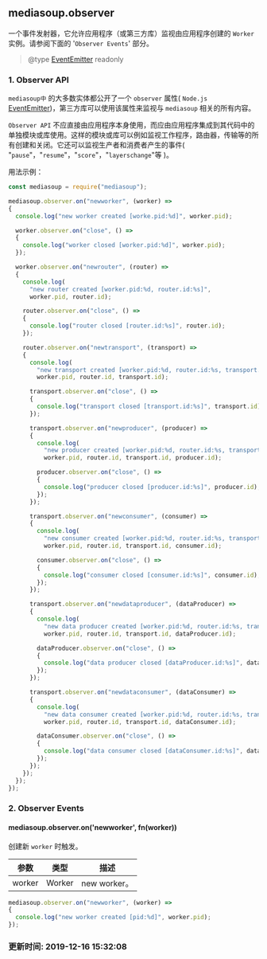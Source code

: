## mediasoup.observer

一个事件发射器，它允许应用程序（或第三方库）监视由应用程序创建的 `Worker` 实例。请参阅下面的 '`Observer Events`' 部分。

> @type [EventEmitter](https://nodejs.org/api/events.html#events_class_eventemitter) readonly

### 1. Observer API
`mediasoup中` 的大多数实体都公开了一个 `observer` 属性( `Node.js` [EventEmitter](https://nodejs.org/api/events.html#events_class_eventemitter))，第三方库可以使用该属性来监视与 `mediasoup` 相关的所有内容。

`Observer API` 不应直接由应用程序本身使用，而应由应用程序集成到其代码中的单独模块或库使用。这样的模块或库可以例如监视工作程序，路由器，传输等的所有创建和关闭。它还可以监视生产者和消费者产生的事件( "`pause`"，"`resume`"，"`score`"，"`layerschange`"等 )。

用法示例：

```js
const mediasoup = require("mediasoup");

mediasoup.observer.on("newworker", (worker) =>
{
  console.log("new worker created [worke.pid:%d]", worker.pid);

  worker.observer.on("close", () => 
  {
    console.log("worker closed [worker.pid:%d]", worker.pid);
  });

  worker.observer.on("newrouter", (router) =>
  {
    console.log(
      "new router created [worker.pid:%d, router.id:%s]",
      worker.pid, router.id);

    router.observer.on("close", () => 
    {
      console.log("router closed [router.id:%s]", router.id);
    });

    router.observer.on("newtransport", (transport) =>
    {
      console.log(
        "new transport created [worker.pid:%d, router.id:%s, transport.id:%s]",
        worker.pid, router.id, transport.id);

      transport.observer.on("close", () => 
      {
        console.log("transport closed [transport.id:%s]", transport.id);
      });

      transport.observer.on("newproducer", (producer) =>
      {
        console.log(
          "new producer created [worker.pid:%d, router.id:%s, transport.id:%s, producer.id:%s]",
          worker.pid, router.id, transport.id, producer.id);

        producer.observer.on("close", () => 
        {
          console.log("producer closed [producer.id:%s]", producer.id);
        });
      });

      transport.observer.on("newconsumer", (consumer) =>
      {
        console.log(
          "new consumer created [worker.pid:%d, router.id:%s, transport.id:%s, consumer.id:%s]",
          worker.pid, router.id, transport.id, consumer.id);

        consumer.observer.on("close", () => 
        {
          console.log("consumer closed [consumer.id:%s]", consumer.id);
        });
      });

      transport.observer.on("newdataproducer", (dataProducer) =>
      {
        console.log(
          "new data producer created [worker.pid:%d, router.id:%s, transport.id:%s, dataProducer.id:%s]",
          worker.pid, router.id, transport.id, dataProducer.id);

        dataProducer.observer.on("close", () => 
        {
          console.log("data producer closed [dataProducer.id:%s]", dataProducer.id);
        });
      });

      transport.observer.on("newdataconsumer", (dataConsumer) =>
      {
        console.log(
          "new data consumer created [worker.pid:%d, router.id:%s, transport.id:%s, dataConsumer.id:%s]",
          worker.pid, router.id, transport.id, dataConsumer.id);

        dataConsumer.observer.on("close", () => 
        {
          console.log("data consumer closed [dataConsumer.id:%s]", dataConsumer.id);
        });
      });
    });
  });
});
```

### 2. Observer Events

#### mediasoup.observer.on('newworker', fn(worker))

创建新 `worker` 时触发。

参数 | 类型 | 描述 
-- | -- | -- 
worker | Worker | new worker。

```js
mediasoup.observer.on("newworker", (worker) =>
{
  console.log("new worker created [pid:%d]", worker.pid);
});
```

### 更新时间: 2019-12-16 15:32:08